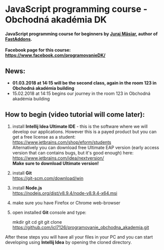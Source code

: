 # JavaScript programming course - Obchodná akadémia DK


#### JavaScript programming course for beginners by [Juraj Mäsiar](https://www.linkedin.com/in/juraj-m%C3%A4siar-a0648b73), author of [FastAddons](https://fastaddons.com/).


**Facebook page for this course: https://www.facebook.com/programovanieDK/**


## News:
- **01.03.2018 at 14:15 will be the second class, again in the room 123 in Obchodná akadémia building**
- 15.02.2018 at 14:15 begins our journey in the room 123 in Obchodná akadémia building


## How to begin (video tutorial will come later):

1) install **Intellij Idea Ultimate IDE** - this is the software where we will develop our applications. 
However this is a payed product but you can get a free license as a student:  
https://www.jetbrains.com/shop/eform/students  
Alternatively you can download free Ultimate EAP version (early access version that can contains bugs, but it's good enough) here:  
https://www.jetbrains.com/idea/nextversion/  
**Make sure to download Ultimate version!**

2) install **Git**  
https://git-scm.com/download/win

3) install **Node.js**  
https://nodejs.org/dist/v8.9.4/node-v8.9.4-x64.msi

4) make sure you have Firefox or Chrome web-browser

5) open installed **Git** console and type:


    mkdir git
    cd git
    git clone https://github.com/icl7126/programovanie_obchodna_akademia.git
    
After these steps you will have all your files in your PC and you can start developing using **Intellij Idea** by opening the cloned directory.
